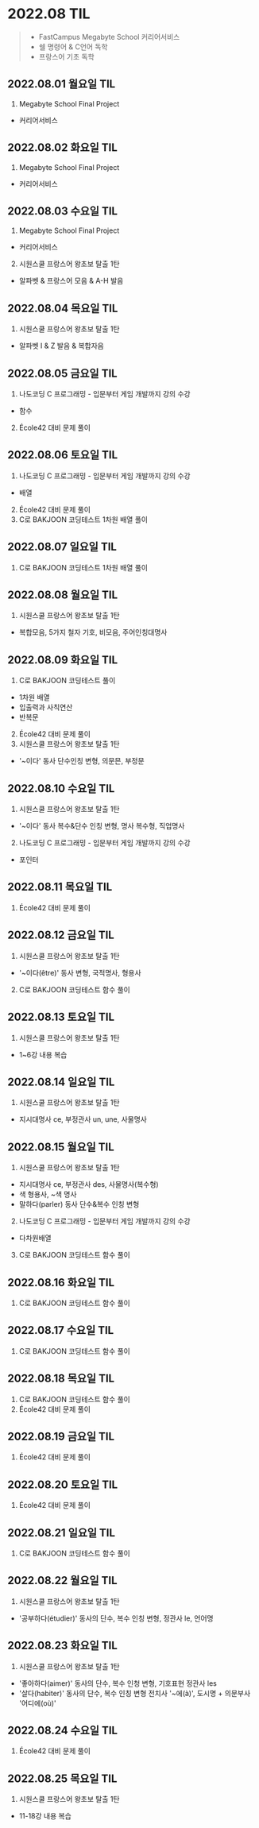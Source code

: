# 2022.08 TIL
> - FastCampus Megabyte School 커리어서비스
> - 쉘 명령어 & C언어 독학
> - 프랑스어 기초 독학

## 2022.08.01 월요일 TIL
1. Megabyte School Final Project
  - 커리어서비스

## 2022.08.02 화요일 TIL
1. Megabyte School Final Project
  - 커리어서비스

## 2022.08.03 수요일 TIL
1. Megabyte School Final Project
  - 커리어서비스
2. 시원스쿨 프랑스어 왕초보 탈출 1탄
  - 알파벳 & 프랑스어 모음 & A-H 발음

## 2022.08.04 목요일 TIL
1. 시원스쿨 프랑스어 왕초보 탈출 1탄
  - 알파벳 I & Z 발음 & 복합자음

## 2022.08.05 금요일 TIL
1. 나도코딩 C 프로그래밍 - 입문부터 게임 개발까지 강의 수강
  - 함수
2. École42 대비 문제 풀이

## 2022.08.06 토요일 TIL
1. 나도코딩 C 프로그래밍 - 입문부터 게임 개발까지 강의 수강
  - 배열
2. École42 대비 문제 풀이
3. C로 BAKJOON 코딩테스트 1차원 배열 풀이

## 2022.08.07 일요일 TIL
1. C로 BAKJOON 코딩테스트 1차원 배열 풀이

## 2022.08.08 월요일 TIL
1. 시원스쿨 프랑스어 왕초보 탈출 1탄
 - 복합모음, 5가지 철자 기호, 비모음, 주어인칭대명사

## 2022.08.09 화요일 TIL
1. C로 BAKJOON 코딩테스트 풀이
  - 1차원 배열
  - 입출력과 사칙연산
  - 반복문
2. École42 대비 문제 풀이
3. 시원스쿨 프랑스어 왕초보 탈출 1탄
  - '~이다' 동사 단수인칭 변형, 의문믄, 부정문

## 2022.08.10 수요일 TIL
1. 시원스쿨 프랑스어 왕초보 탈출 1탄
  - '~이다' 동사 복수&단수 인칭 변형, 명사 복수형, 직업명사
2. 나도코딩 C 프로그래밍 - 입문부터 게임 개발까지 강의 수강
  - 포인터

## 2022.08.11 목요일 TIL
1. École42 대비 문제 풀이

## 2022.08.12 금요일 TIL
1. 시원스쿨 프랑스어 왕초보 탈출 1탄
  - '~이다(être)' 동사 변형, 국적명사, 형용사
2. C로 BAKJOON 코딩테스트 함수 풀이

## 2022.08.13 토요일 TIL
1. 시원스쿨 프랑스어 왕초보 탈출 1탄
  - 1~6강 내용 복습

## 2022.08.14 일요일 TIL
1. 시원스쿨 프랑스어 왕초보 탈출 1탄
  - 지시대명사 ce, 부정관사 un, une, 사물명사

## 2022.08.15 월요일 TIL
1. 시원스쿨 프랑스어 왕초보 탈출 1탄
  - 지시대명사 ce, 부정관사 des, 사물명사(복수형)
  - 색 형용사, ~색 명사 
  - 말하다(parler) 동사 단수&복수 인칭 변형
2. 나도코딩 C 프로그래밍 - 입문부터 게임 개발까지 강의 수강
  - 다차원배열
3. C로 BAKJOON 코딩테스트 함수 풀이

## 2022.08.16 화요일 TIL
1. C로 BAKJOON 코딩테스트 함수 풀이

## 2022.08.17 수요일 TIL
1. C로 BAKJOON 코딩테스트 함수 풀이

## 2022.08.18 목요일 TIL
1. C로 BAKJOON 코딩테스트 함수 풀이
2. École42 대비 문제 풀이

## 2022.08.19 금요일 TIL
1. École42 대비 문제 풀이

## 2022.08.20 토요일 TIL
1. École42 대비 문제 풀이

## 2022.08.21 일요일 TIL
1. C로 BAKJOON 코딩테스트 함수 풀이

## 2022.08.22 월요일 TIL
1. 시원스쿨 프랑스어 왕초보 탈출 1탄
- '공부하다(étudier)' 동사의 단수, 복수 인칭 변형, 정관사 le, 언어명	

## 2022.08.23 화요일 TIL
1. 시원스쿨 프랑스어 왕초보 탈출 1탄
- '좋아하다(aimer)' 동사의 단수, 복수 인청 변형, 기호표현 정관사 les
- '살다(habiter)' 동사의 단수, 복수 인칭 변형 전치사 '~에(à)', 도시명 + 의문부사 '어디에(où)'

## 2022.08.24 수요일 TIL
1. École42 대비 문제 풀이

## 2022.08.25 목요일 TIL
1. 시원스쿨 프랑스어 왕초보 탈출 1탄
  - 11-18강 내용 복습